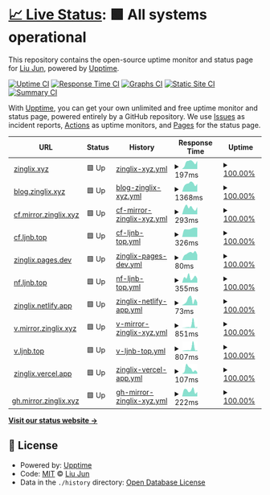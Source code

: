 # [📈 Live Status](https://up.mirror.zinglix.xyz): <!--live status--> **🟩 All systems operational**

This repository contains the open-source uptime monitor and status page for [Liu Jun](https://zinglix.xyz), powered by [Upptime](https://github.com/upptime/upptime).

[![Uptime CI](https://github.com/ZingLix/blog-mirror-uptime/workflows/Uptime%20CI/badge.svg)](https://github.com/ZingLix/blog-mirror-uptime/actions?query=workflow%3A%22Uptime+CI%22)
[![Response Time CI](https://github.com/ZingLix/blog-mirror-uptime/workflows/Response%20Time%20CI/badge.svg)](https://github.com/ZingLix/blog-mirror-uptime/actions?query=workflow%3A%22Response+Time+CI%22)
[![Graphs CI](https://github.com/ZingLix/blog-mirror-uptime/workflows/Graphs%20CI/badge.svg)](https://github.com/ZingLix/blog-mirror-uptime/actions?query=workflow%3A%22Graphs+CI%22)
[![Static Site CI](https://github.com/ZingLix/blog-mirror-uptime/workflows/Static%20Site%20CI/badge.svg)](https://github.com/ZingLix/blog-mirror-uptime/actions?query=workflow%3A%22Static+Site+CI%22)
[![Summary CI](https://github.com/ZingLix/blog-mirror-uptime/workflows/Summary%20CI/badge.svg)](https://github.com/ZingLix/blog-mirror-uptime/actions?query=workflow%3A%22Summary+CI%22)

With [Upptime](https://upptime.js.org), you can get your own unlimited and free uptime monitor and status page, powered entirely by a GitHub repository. We use [Issues](https://github.com/ZingLix/blog-mirror-uptime/issues) as incident reports, [Actions](https://github.com/ZingLix/blog-mirror-uptime/actions) as uptime monitors, and [Pages](https://up.mirror.zinglix.xyz) for the status page.

<!--start: status pages-->
<!-- This summary is generated by Upptime (https://github.com/upptime/upptime) -->
<!-- Do not edit this manually, your changes will be overwritten -->
<!-- prettier-ignore -->
| URL | Status | History | Response Time | Uptime |
| --- | ------ | ------- | ------------- | ------ |
| <img alt="" src="https://icons.duckduckgo.com/ip3/zinglix.xyz.ico" height="13"> [zinglix.xyz](https://zinglix.xyz) | 🟩 Up | [zinglix-xyz.yml](https://github.com/ZingLix/blog-mirror-uptime/commits/HEAD/history/zinglix-xyz.yml) | <details><summary><img alt="Response time graph" src="./graphs/zinglix-xyz/response-time-week.png" height="20"> 197ms</summary><br><a href="https://up.mirror.zinglix.xyz/history/zinglix-xyz"><img alt="Response time 233" src="https://img.shields.io/endpoint?url=https%3A%2F%2Fraw.githubusercontent.com%2FZingLix%2Fblog-mirror-uptime%2FHEAD%2Fapi%2Fzinglix-xyz%2Fresponse-time.json"></a><br><a href="https://up.mirror.zinglix.xyz/history/zinglix-xyz"><img alt="24-hour response time 237" src="https://img.shields.io/endpoint?url=https%3A%2F%2Fraw.githubusercontent.com%2FZingLix%2Fblog-mirror-uptime%2FHEAD%2Fapi%2Fzinglix-xyz%2Fresponse-time-day.json"></a><br><a href="https://up.mirror.zinglix.xyz/history/zinglix-xyz"><img alt="7-day response time 197" src="https://img.shields.io/endpoint?url=https%3A%2F%2Fraw.githubusercontent.com%2FZingLix%2Fblog-mirror-uptime%2FHEAD%2Fapi%2Fzinglix-xyz%2Fresponse-time-week.json"></a><br><a href="https://up.mirror.zinglix.xyz/history/zinglix-xyz"><img alt="30-day response time 242" src="https://img.shields.io/endpoint?url=https%3A%2F%2Fraw.githubusercontent.com%2FZingLix%2Fblog-mirror-uptime%2FHEAD%2Fapi%2Fzinglix-xyz%2Fresponse-time-month.json"></a><br><a href="https://up.mirror.zinglix.xyz/history/zinglix-xyz"><img alt="1-year response time 244" src="https://img.shields.io/endpoint?url=https%3A%2F%2Fraw.githubusercontent.com%2FZingLix%2Fblog-mirror-uptime%2FHEAD%2Fapi%2Fzinglix-xyz%2Fresponse-time-year.json"></a></details> | <details><summary><a href="https://up.mirror.zinglix.xyz/history/zinglix-xyz">100.00%</a></summary><a href="https://up.mirror.zinglix.xyz/history/zinglix-xyz"><img alt="All-time uptime 99.76%" src="https://img.shields.io/endpoint?url=https%3A%2F%2Fraw.githubusercontent.com%2FZingLix%2Fblog-mirror-uptime%2FHEAD%2Fapi%2Fzinglix-xyz%2Fuptime.json"></a><br><a href="https://up.mirror.zinglix.xyz/history/zinglix-xyz"><img alt="24-hour uptime 100.00%" src="https://img.shields.io/endpoint?url=https%3A%2F%2Fraw.githubusercontent.com%2FZingLix%2Fblog-mirror-uptime%2FHEAD%2Fapi%2Fzinglix-xyz%2Fuptime-day.json"></a><br><a href="https://up.mirror.zinglix.xyz/history/zinglix-xyz"><img alt="7-day uptime 100.00%" src="https://img.shields.io/endpoint?url=https%3A%2F%2Fraw.githubusercontent.com%2FZingLix%2Fblog-mirror-uptime%2FHEAD%2Fapi%2Fzinglix-xyz%2Fuptime-week.json"></a><br><a href="https://up.mirror.zinglix.xyz/history/zinglix-xyz"><img alt="30-day uptime 100.00%" src="https://img.shields.io/endpoint?url=https%3A%2F%2Fraw.githubusercontent.com%2FZingLix%2Fblog-mirror-uptime%2FHEAD%2Fapi%2Fzinglix-xyz%2Fuptime-month.json"></a><br><a href="https://up.mirror.zinglix.xyz/history/zinglix-xyz"><img alt="1-year uptime 99.99%" src="https://img.shields.io/endpoint?url=https%3A%2F%2Fraw.githubusercontent.com%2FZingLix%2Fblog-mirror-uptime%2FHEAD%2Fapi%2Fzinglix-xyz%2Fuptime-year.json"></a></details>
| <img alt="" src="https://icons.duckduckgo.com/ip3/blog.zinglix.xyz.ico" height="13"> [blog.zinglix.xyz](https://blog.zinglix.xyz) | 🟩 Up | [blog-zinglix-xyz.yml](https://github.com/ZingLix/blog-mirror-uptime/commits/HEAD/history/blog-zinglix-xyz.yml) | <details><summary><img alt="Response time graph" src="./graphs/blog-zinglix-xyz/response-time-week.png" height="20"> 1368ms</summary><br><a href="https://up.mirror.zinglix.xyz/history/blog-zinglix-xyz"><img alt="Response time 1862" src="https://img.shields.io/endpoint?url=https%3A%2F%2Fraw.githubusercontent.com%2FZingLix%2Fblog-mirror-uptime%2FHEAD%2Fapi%2Fblog-zinglix-xyz%2Fresponse-time.json"></a><br><a href="https://up.mirror.zinglix.xyz/history/blog-zinglix-xyz"><img alt="24-hour response time 1348" src="https://img.shields.io/endpoint?url=https%3A%2F%2Fraw.githubusercontent.com%2FZingLix%2Fblog-mirror-uptime%2FHEAD%2Fapi%2Fblog-zinglix-xyz%2Fresponse-time-day.json"></a><br><a href="https://up.mirror.zinglix.xyz/history/blog-zinglix-xyz"><img alt="7-day response time 1368" src="https://img.shields.io/endpoint?url=https%3A%2F%2Fraw.githubusercontent.com%2FZingLix%2Fblog-mirror-uptime%2FHEAD%2Fapi%2Fblog-zinglix-xyz%2Fresponse-time-week.json"></a><br><a href="https://up.mirror.zinglix.xyz/history/blog-zinglix-xyz"><img alt="30-day response time 1700" src="https://img.shields.io/endpoint?url=https%3A%2F%2Fraw.githubusercontent.com%2FZingLix%2Fblog-mirror-uptime%2FHEAD%2Fapi%2Fblog-zinglix-xyz%2Fresponse-time-month.json"></a><br><a href="https://up.mirror.zinglix.xyz/history/blog-zinglix-xyz"><img alt="1-year response time 1782" src="https://img.shields.io/endpoint?url=https%3A%2F%2Fraw.githubusercontent.com%2FZingLix%2Fblog-mirror-uptime%2FHEAD%2Fapi%2Fblog-zinglix-xyz%2Fresponse-time-year.json"></a></details> | <details><summary><a href="https://up.mirror.zinglix.xyz/history/blog-zinglix-xyz">100.00%</a></summary><a href="https://up.mirror.zinglix.xyz/history/blog-zinglix-xyz"><img alt="All-time uptime 99.80%" src="https://img.shields.io/endpoint?url=https%3A%2F%2Fraw.githubusercontent.com%2FZingLix%2Fblog-mirror-uptime%2FHEAD%2Fapi%2Fblog-zinglix-xyz%2Fuptime.json"></a><br><a href="https://up.mirror.zinglix.xyz/history/blog-zinglix-xyz"><img alt="24-hour uptime 100.00%" src="https://img.shields.io/endpoint?url=https%3A%2F%2Fraw.githubusercontent.com%2FZingLix%2Fblog-mirror-uptime%2FHEAD%2Fapi%2Fblog-zinglix-xyz%2Fuptime-day.json"></a><br><a href="https://up.mirror.zinglix.xyz/history/blog-zinglix-xyz"><img alt="7-day uptime 100.00%" src="https://img.shields.io/endpoint?url=https%3A%2F%2Fraw.githubusercontent.com%2FZingLix%2Fblog-mirror-uptime%2FHEAD%2Fapi%2Fblog-zinglix-xyz%2Fuptime-week.json"></a><br><a href="https://up.mirror.zinglix.xyz/history/blog-zinglix-xyz"><img alt="30-day uptime 100.00%" src="https://img.shields.io/endpoint?url=https%3A%2F%2Fraw.githubusercontent.com%2FZingLix%2Fblog-mirror-uptime%2FHEAD%2Fapi%2Fblog-zinglix-xyz%2Fuptime-month.json"></a><br><a href="https://up.mirror.zinglix.xyz/history/blog-zinglix-xyz"><img alt="1-year uptime 99.55%" src="https://img.shields.io/endpoint?url=https%3A%2F%2Fraw.githubusercontent.com%2FZingLix%2Fblog-mirror-uptime%2FHEAD%2Fapi%2Fblog-zinglix-xyz%2Fuptime-year.json"></a></details>
| <img alt="" src="https://icons.duckduckgo.com/ip3/cf.mirror.zinglix.xyz.ico" height="13"> [cf.mirror.zinglix.xyz](https://cf.mirror.zinglix.xyz) | 🟩 Up | [cf-mirror-zinglix-xyz.yml](https://github.com/ZingLix/blog-mirror-uptime/commits/HEAD/history/cf-mirror-zinglix-xyz.yml) | <details><summary><img alt="Response time graph" src="./graphs/cf-mirror-zinglix-xyz/response-time-week.png" height="20"> 293ms</summary><br><a href="https://up.mirror.zinglix.xyz/history/cf-mirror-zinglix-xyz"><img alt="Response time 246" src="https://img.shields.io/endpoint?url=https%3A%2F%2Fraw.githubusercontent.com%2FZingLix%2Fblog-mirror-uptime%2FHEAD%2Fapi%2Fcf-mirror-zinglix-xyz%2Fresponse-time.json"></a><br><a href="https://up.mirror.zinglix.xyz/history/cf-mirror-zinglix-xyz"><img alt="24-hour response time 313" src="https://img.shields.io/endpoint?url=https%3A%2F%2Fraw.githubusercontent.com%2FZingLix%2Fblog-mirror-uptime%2FHEAD%2Fapi%2Fcf-mirror-zinglix-xyz%2Fresponse-time-day.json"></a><br><a href="https://up.mirror.zinglix.xyz/history/cf-mirror-zinglix-xyz"><img alt="7-day response time 293" src="https://img.shields.io/endpoint?url=https%3A%2F%2Fraw.githubusercontent.com%2FZingLix%2Fblog-mirror-uptime%2FHEAD%2Fapi%2Fcf-mirror-zinglix-xyz%2Fresponse-time-week.json"></a><br><a href="https://up.mirror.zinglix.xyz/history/cf-mirror-zinglix-xyz"><img alt="30-day response time 267" src="https://img.shields.io/endpoint?url=https%3A%2F%2Fraw.githubusercontent.com%2FZingLix%2Fblog-mirror-uptime%2FHEAD%2Fapi%2Fcf-mirror-zinglix-xyz%2Fresponse-time-month.json"></a><br><a href="https://up.mirror.zinglix.xyz/history/cf-mirror-zinglix-xyz"><img alt="1-year response time 249" src="https://img.shields.io/endpoint?url=https%3A%2F%2Fraw.githubusercontent.com%2FZingLix%2Fblog-mirror-uptime%2FHEAD%2Fapi%2Fcf-mirror-zinglix-xyz%2Fresponse-time-year.json"></a></details> | <details><summary><a href="https://up.mirror.zinglix.xyz/history/cf-mirror-zinglix-xyz">100.00%</a></summary><a href="https://up.mirror.zinglix.xyz/history/cf-mirror-zinglix-xyz"><img alt="All-time uptime 99.98%" src="https://img.shields.io/endpoint?url=https%3A%2F%2Fraw.githubusercontent.com%2FZingLix%2Fblog-mirror-uptime%2FHEAD%2Fapi%2Fcf-mirror-zinglix-xyz%2Fuptime.json"></a><br><a href="https://up.mirror.zinglix.xyz/history/cf-mirror-zinglix-xyz"><img alt="24-hour uptime 100.00%" src="https://img.shields.io/endpoint?url=https%3A%2F%2Fraw.githubusercontent.com%2FZingLix%2Fblog-mirror-uptime%2FHEAD%2Fapi%2Fcf-mirror-zinglix-xyz%2Fuptime-day.json"></a><br><a href="https://up.mirror.zinglix.xyz/history/cf-mirror-zinglix-xyz"><img alt="7-day uptime 100.00%" src="https://img.shields.io/endpoint?url=https%3A%2F%2Fraw.githubusercontent.com%2FZingLix%2Fblog-mirror-uptime%2FHEAD%2Fapi%2Fcf-mirror-zinglix-xyz%2Fuptime-week.json"></a><br><a href="https://up.mirror.zinglix.xyz/history/cf-mirror-zinglix-xyz"><img alt="30-day uptime 100.00%" src="https://img.shields.io/endpoint?url=https%3A%2F%2Fraw.githubusercontent.com%2FZingLix%2Fblog-mirror-uptime%2FHEAD%2Fapi%2Fcf-mirror-zinglix-xyz%2Fuptime-month.json"></a><br><a href="https://up.mirror.zinglix.xyz/history/cf-mirror-zinglix-xyz"><img alt="1-year uptime 99.99%" src="https://img.shields.io/endpoint?url=https%3A%2F%2Fraw.githubusercontent.com%2FZingLix%2Fblog-mirror-uptime%2FHEAD%2Fapi%2Fcf-mirror-zinglix-xyz%2Fuptime-year.json"></a></details>
| <img alt="" src="https://icons.duckduckgo.com/ip3/cf.ljnb.top.ico" height="13"> [cf.ljnb.top](https://cf.ljnb.top) | 🟩 Up | [cf-ljnb-top.yml](https://github.com/ZingLix/blog-mirror-uptime/commits/HEAD/history/cf-ljnb-top.yml) | <details><summary><img alt="Response time graph" src="./graphs/cf-ljnb-top/response-time-week.png" height="20"> 326ms</summary><br><a href="https://up.mirror.zinglix.xyz/history/cf-ljnb-top"><img alt="Response time 337" src="https://img.shields.io/endpoint?url=https%3A%2F%2Fraw.githubusercontent.com%2FZingLix%2Fblog-mirror-uptime%2FHEAD%2Fapi%2Fcf-ljnb-top%2Fresponse-time.json"></a><br><a href="https://up.mirror.zinglix.xyz/history/cf-ljnb-top"><img alt="24-hour response time 359" src="https://img.shields.io/endpoint?url=https%3A%2F%2Fraw.githubusercontent.com%2FZingLix%2Fblog-mirror-uptime%2FHEAD%2Fapi%2Fcf-ljnb-top%2Fresponse-time-day.json"></a><br><a href="https://up.mirror.zinglix.xyz/history/cf-ljnb-top"><img alt="7-day response time 326" src="https://img.shields.io/endpoint?url=https%3A%2F%2Fraw.githubusercontent.com%2FZingLix%2Fblog-mirror-uptime%2FHEAD%2Fapi%2Fcf-ljnb-top%2Fresponse-time-week.json"></a><br><a href="https://up.mirror.zinglix.xyz/history/cf-ljnb-top"><img alt="30-day response time 322" src="https://img.shields.io/endpoint?url=https%3A%2F%2Fraw.githubusercontent.com%2FZingLix%2Fblog-mirror-uptime%2FHEAD%2Fapi%2Fcf-ljnb-top%2Fresponse-time-month.json"></a><br><a href="https://up.mirror.zinglix.xyz/history/cf-ljnb-top"><img alt="1-year response time 336" src="https://img.shields.io/endpoint?url=https%3A%2F%2Fraw.githubusercontent.com%2FZingLix%2Fblog-mirror-uptime%2FHEAD%2Fapi%2Fcf-ljnb-top%2Fresponse-time-year.json"></a></details> | <details><summary><a href="https://up.mirror.zinglix.xyz/history/cf-ljnb-top">100.00%</a></summary><a href="https://up.mirror.zinglix.xyz/history/cf-ljnb-top"><img alt="All-time uptime 99.98%" src="https://img.shields.io/endpoint?url=https%3A%2F%2Fraw.githubusercontent.com%2FZingLix%2Fblog-mirror-uptime%2FHEAD%2Fapi%2Fcf-ljnb-top%2Fuptime.json"></a><br><a href="https://up.mirror.zinglix.xyz/history/cf-ljnb-top"><img alt="24-hour uptime 100.00%" src="https://img.shields.io/endpoint?url=https%3A%2F%2Fraw.githubusercontent.com%2FZingLix%2Fblog-mirror-uptime%2FHEAD%2Fapi%2Fcf-ljnb-top%2Fuptime-day.json"></a><br><a href="https://up.mirror.zinglix.xyz/history/cf-ljnb-top"><img alt="7-day uptime 100.00%" src="https://img.shields.io/endpoint?url=https%3A%2F%2Fraw.githubusercontent.com%2FZingLix%2Fblog-mirror-uptime%2FHEAD%2Fapi%2Fcf-ljnb-top%2Fuptime-week.json"></a><br><a href="https://up.mirror.zinglix.xyz/history/cf-ljnb-top"><img alt="30-day uptime 100.00%" src="https://img.shields.io/endpoint?url=https%3A%2F%2Fraw.githubusercontent.com%2FZingLix%2Fblog-mirror-uptime%2FHEAD%2Fapi%2Fcf-ljnb-top%2Fuptime-month.json"></a><br><a href="https://up.mirror.zinglix.xyz/history/cf-ljnb-top"><img alt="1-year uptime 99.99%" src="https://img.shields.io/endpoint?url=https%3A%2F%2Fraw.githubusercontent.com%2FZingLix%2Fblog-mirror-uptime%2FHEAD%2Fapi%2Fcf-ljnb-top%2Fuptime-year.json"></a></details>
| <img alt="" src="https://icons.duckduckgo.com/ip3/zinglix.pages.dev.ico" height="13"> [zinglix.pages.dev](https://zinglix.pages.dev) | 🟩 Up | [zinglix-pages-dev.yml](https://github.com/ZingLix/blog-mirror-uptime/commits/HEAD/history/zinglix-pages-dev.yml) | <details><summary><img alt="Response time graph" src="./graphs/zinglix-pages-dev/response-time-week.png" height="20"> 80ms</summary><br><a href="https://up.mirror.zinglix.xyz/history/zinglix-pages-dev"><img alt="Response time 77" src="https://img.shields.io/endpoint?url=https%3A%2F%2Fraw.githubusercontent.com%2FZingLix%2Fblog-mirror-uptime%2FHEAD%2Fapi%2Fzinglix-pages-dev%2Fresponse-time.json"></a><br><a href="https://up.mirror.zinglix.xyz/history/zinglix-pages-dev"><img alt="24-hour response time 62" src="https://img.shields.io/endpoint?url=https%3A%2F%2Fraw.githubusercontent.com%2FZingLix%2Fblog-mirror-uptime%2FHEAD%2Fapi%2Fzinglix-pages-dev%2Fresponse-time-day.json"></a><br><a href="https://up.mirror.zinglix.xyz/history/zinglix-pages-dev"><img alt="7-day response time 80" src="https://img.shields.io/endpoint?url=https%3A%2F%2Fraw.githubusercontent.com%2FZingLix%2Fblog-mirror-uptime%2FHEAD%2Fapi%2Fzinglix-pages-dev%2Fresponse-time-week.json"></a><br><a href="https://up.mirror.zinglix.xyz/history/zinglix-pages-dev"><img alt="30-day response time 88" src="https://img.shields.io/endpoint?url=https%3A%2F%2Fraw.githubusercontent.com%2FZingLix%2Fblog-mirror-uptime%2FHEAD%2Fapi%2Fzinglix-pages-dev%2Fresponse-time-month.json"></a><br><a href="https://up.mirror.zinglix.xyz/history/zinglix-pages-dev"><img alt="1-year response time 74" src="https://img.shields.io/endpoint?url=https%3A%2F%2Fraw.githubusercontent.com%2FZingLix%2Fblog-mirror-uptime%2FHEAD%2Fapi%2Fzinglix-pages-dev%2Fresponse-time-year.json"></a></details> | <details><summary><a href="https://up.mirror.zinglix.xyz/history/zinglix-pages-dev">100.00%</a></summary><a href="https://up.mirror.zinglix.xyz/history/zinglix-pages-dev"><img alt="All-time uptime 99.98%" src="https://img.shields.io/endpoint?url=https%3A%2F%2Fraw.githubusercontent.com%2FZingLix%2Fblog-mirror-uptime%2FHEAD%2Fapi%2Fzinglix-pages-dev%2Fuptime.json"></a><br><a href="https://up.mirror.zinglix.xyz/history/zinglix-pages-dev"><img alt="24-hour uptime 100.00%" src="https://img.shields.io/endpoint?url=https%3A%2F%2Fraw.githubusercontent.com%2FZingLix%2Fblog-mirror-uptime%2FHEAD%2Fapi%2Fzinglix-pages-dev%2Fuptime-day.json"></a><br><a href="https://up.mirror.zinglix.xyz/history/zinglix-pages-dev"><img alt="7-day uptime 100.00%" src="https://img.shields.io/endpoint?url=https%3A%2F%2Fraw.githubusercontent.com%2FZingLix%2Fblog-mirror-uptime%2FHEAD%2Fapi%2Fzinglix-pages-dev%2Fuptime-week.json"></a><br><a href="https://up.mirror.zinglix.xyz/history/zinglix-pages-dev"><img alt="30-day uptime 100.00%" src="https://img.shields.io/endpoint?url=https%3A%2F%2Fraw.githubusercontent.com%2FZingLix%2Fblog-mirror-uptime%2FHEAD%2Fapi%2Fzinglix-pages-dev%2Fuptime-month.json"></a><br><a href="https://up.mirror.zinglix.xyz/history/zinglix-pages-dev"><img alt="1-year uptime 99.99%" src="https://img.shields.io/endpoint?url=https%3A%2F%2Fraw.githubusercontent.com%2FZingLix%2Fblog-mirror-uptime%2FHEAD%2Fapi%2Fzinglix-pages-dev%2Fuptime-year.json"></a></details>
| <img alt="" src="https://icons.duckduckgo.com/ip3/nf.ljnb.top.ico" height="13"> [nf.ljnb.top](https://nf.ljnb.top) | 🟩 Up | [nf-ljnb-top.yml](https://github.com/ZingLix/blog-mirror-uptime/commits/HEAD/history/nf-ljnb-top.yml) | <details><summary><img alt="Response time graph" src="./graphs/nf-ljnb-top/response-time-week.png" height="20"> 355ms</summary><br><a href="https://up.mirror.zinglix.xyz/history/nf-ljnb-top"><img alt="Response time 464" src="https://img.shields.io/endpoint?url=https%3A%2F%2Fraw.githubusercontent.com%2FZingLix%2Fblog-mirror-uptime%2FHEAD%2Fapi%2Fnf-ljnb-top%2Fresponse-time.json"></a><br><a href="https://up.mirror.zinglix.xyz/history/nf-ljnb-top"><img alt="24-hour response time 264" src="https://img.shields.io/endpoint?url=https%3A%2F%2Fraw.githubusercontent.com%2FZingLix%2Fblog-mirror-uptime%2FHEAD%2Fapi%2Fnf-ljnb-top%2Fresponse-time-day.json"></a><br><a href="https://up.mirror.zinglix.xyz/history/nf-ljnb-top"><img alt="7-day response time 355" src="https://img.shields.io/endpoint?url=https%3A%2F%2Fraw.githubusercontent.com%2FZingLix%2Fblog-mirror-uptime%2FHEAD%2Fapi%2Fnf-ljnb-top%2Fresponse-time-week.json"></a><br><a href="https://up.mirror.zinglix.xyz/history/nf-ljnb-top"><img alt="30-day response time 342" src="https://img.shields.io/endpoint?url=https%3A%2F%2Fraw.githubusercontent.com%2FZingLix%2Fblog-mirror-uptime%2FHEAD%2Fapi%2Fnf-ljnb-top%2Fresponse-time-month.json"></a><br><a href="https://up.mirror.zinglix.xyz/history/nf-ljnb-top"><img alt="1-year response time 437" src="https://img.shields.io/endpoint?url=https%3A%2F%2Fraw.githubusercontent.com%2FZingLix%2Fblog-mirror-uptime%2FHEAD%2Fapi%2Fnf-ljnb-top%2Fresponse-time-year.json"></a></details> | <details><summary><a href="https://up.mirror.zinglix.xyz/history/nf-ljnb-top">100.00%</a></summary><a href="https://up.mirror.zinglix.xyz/history/nf-ljnb-top"><img alt="All-time uptime 99.98%" src="https://img.shields.io/endpoint?url=https%3A%2F%2Fraw.githubusercontent.com%2FZingLix%2Fblog-mirror-uptime%2FHEAD%2Fapi%2Fnf-ljnb-top%2Fuptime.json"></a><br><a href="https://up.mirror.zinglix.xyz/history/nf-ljnb-top"><img alt="24-hour uptime 100.00%" src="https://img.shields.io/endpoint?url=https%3A%2F%2Fraw.githubusercontent.com%2FZingLix%2Fblog-mirror-uptime%2FHEAD%2Fapi%2Fnf-ljnb-top%2Fuptime-day.json"></a><br><a href="https://up.mirror.zinglix.xyz/history/nf-ljnb-top"><img alt="7-day uptime 100.00%" src="https://img.shields.io/endpoint?url=https%3A%2F%2Fraw.githubusercontent.com%2FZingLix%2Fblog-mirror-uptime%2FHEAD%2Fapi%2Fnf-ljnb-top%2Fuptime-week.json"></a><br><a href="https://up.mirror.zinglix.xyz/history/nf-ljnb-top"><img alt="30-day uptime 100.00%" src="https://img.shields.io/endpoint?url=https%3A%2F%2Fraw.githubusercontent.com%2FZingLix%2Fblog-mirror-uptime%2FHEAD%2Fapi%2Fnf-ljnb-top%2Fuptime-month.json"></a><br><a href="https://up.mirror.zinglix.xyz/history/nf-ljnb-top"><img alt="1-year uptime 100.00%" src="https://img.shields.io/endpoint?url=https%3A%2F%2Fraw.githubusercontent.com%2FZingLix%2Fblog-mirror-uptime%2FHEAD%2Fapi%2Fnf-ljnb-top%2Fuptime-year.json"></a></details>
| <img alt="" src="https://icons.duckduckgo.com/ip3/zinglix.netlify.app.ico" height="13"> [zinglix.netlify.app](https://zinglix.netlify.app) | 🟩 Up | [zinglix-netlify-app.yml](https://github.com/ZingLix/blog-mirror-uptime/commits/HEAD/history/zinglix-netlify-app.yml) | <details><summary><img alt="Response time graph" src="./graphs/zinglix-netlify-app/response-time-week.png" height="20"> 73ms</summary><br><a href="https://up.mirror.zinglix.xyz/history/zinglix-netlify-app"><img alt="Response time 164" src="https://img.shields.io/endpoint?url=https%3A%2F%2Fraw.githubusercontent.com%2FZingLix%2Fblog-mirror-uptime%2FHEAD%2Fapi%2Fzinglix-netlify-app%2Fresponse-time.json"></a><br><a href="https://up.mirror.zinglix.xyz/history/zinglix-netlify-app"><img alt="24-hour response time 46" src="https://img.shields.io/endpoint?url=https%3A%2F%2Fraw.githubusercontent.com%2FZingLix%2Fblog-mirror-uptime%2FHEAD%2Fapi%2Fzinglix-netlify-app%2Fresponse-time-day.json"></a><br><a href="https://up.mirror.zinglix.xyz/history/zinglix-netlify-app"><img alt="7-day response time 73" src="https://img.shields.io/endpoint?url=https%3A%2F%2Fraw.githubusercontent.com%2FZingLix%2Fblog-mirror-uptime%2FHEAD%2Fapi%2Fzinglix-netlify-app%2Fresponse-time-week.json"></a><br><a href="https://up.mirror.zinglix.xyz/history/zinglix-netlify-app"><img alt="30-day response time 113" src="https://img.shields.io/endpoint?url=https%3A%2F%2Fraw.githubusercontent.com%2FZingLix%2Fblog-mirror-uptime%2FHEAD%2Fapi%2Fzinglix-netlify-app%2Fresponse-time-month.json"></a><br><a href="https://up.mirror.zinglix.xyz/history/zinglix-netlify-app"><img alt="1-year response time 146" src="https://img.shields.io/endpoint?url=https%3A%2F%2Fraw.githubusercontent.com%2FZingLix%2Fblog-mirror-uptime%2FHEAD%2Fapi%2Fzinglix-netlify-app%2Fresponse-time-year.json"></a></details> | <details><summary><a href="https://up.mirror.zinglix.xyz/history/zinglix-netlify-app">100.00%</a></summary><a href="https://up.mirror.zinglix.xyz/history/zinglix-netlify-app"><img alt="All-time uptime 99.99%" src="https://img.shields.io/endpoint?url=https%3A%2F%2Fraw.githubusercontent.com%2FZingLix%2Fblog-mirror-uptime%2FHEAD%2Fapi%2Fzinglix-netlify-app%2Fuptime.json"></a><br><a href="https://up.mirror.zinglix.xyz/history/zinglix-netlify-app"><img alt="24-hour uptime 100.00%" src="https://img.shields.io/endpoint?url=https%3A%2F%2Fraw.githubusercontent.com%2FZingLix%2Fblog-mirror-uptime%2FHEAD%2Fapi%2Fzinglix-netlify-app%2Fuptime-day.json"></a><br><a href="https://up.mirror.zinglix.xyz/history/zinglix-netlify-app"><img alt="7-day uptime 100.00%" src="https://img.shields.io/endpoint?url=https%3A%2F%2Fraw.githubusercontent.com%2FZingLix%2Fblog-mirror-uptime%2FHEAD%2Fapi%2Fzinglix-netlify-app%2Fuptime-week.json"></a><br><a href="https://up.mirror.zinglix.xyz/history/zinglix-netlify-app"><img alt="30-day uptime 100.00%" src="https://img.shields.io/endpoint?url=https%3A%2F%2Fraw.githubusercontent.com%2FZingLix%2Fblog-mirror-uptime%2FHEAD%2Fapi%2Fzinglix-netlify-app%2Fuptime-month.json"></a><br><a href="https://up.mirror.zinglix.xyz/history/zinglix-netlify-app"><img alt="1-year uptime 100.00%" src="https://img.shields.io/endpoint?url=https%3A%2F%2Fraw.githubusercontent.com%2FZingLix%2Fblog-mirror-uptime%2FHEAD%2Fapi%2Fzinglix-netlify-app%2Fuptime-year.json"></a></details>
| <img alt="" src="https://icons.duckduckgo.com/ip3/v.mirror.zinglix.xyz.ico" height="13"> [v.mirror.zinglix.xyz](https://v.mirror.zinglix.xyz) | 🟩 Up | [v-mirror-zinglix-xyz.yml](https://github.com/ZingLix/blog-mirror-uptime/commits/HEAD/history/v-mirror-zinglix-xyz.yml) | <details><summary><img alt="Response time graph" src="./graphs/v-mirror-zinglix-xyz/response-time-week.png" height="20"> 851ms</summary><br><a href="https://up.mirror.zinglix.xyz/history/v-mirror-zinglix-xyz"><img alt="Response time 258" src="https://img.shields.io/endpoint?url=https%3A%2F%2Fraw.githubusercontent.com%2FZingLix%2Fblog-mirror-uptime%2FHEAD%2Fapi%2Fv-mirror-zinglix-xyz%2Fresponse-time.json"></a><br><a href="https://up.mirror.zinglix.xyz/history/v-mirror-zinglix-xyz"><img alt="24-hour response time 470" src="https://img.shields.io/endpoint?url=https%3A%2F%2Fraw.githubusercontent.com%2FZingLix%2Fblog-mirror-uptime%2FHEAD%2Fapi%2Fv-mirror-zinglix-xyz%2Fresponse-time-day.json"></a><br><a href="https://up.mirror.zinglix.xyz/history/v-mirror-zinglix-xyz"><img alt="7-day response time 851" src="https://img.shields.io/endpoint?url=https%3A%2F%2Fraw.githubusercontent.com%2FZingLix%2Fblog-mirror-uptime%2FHEAD%2Fapi%2Fv-mirror-zinglix-xyz%2Fresponse-time-week.json"></a><br><a href="https://up.mirror.zinglix.xyz/history/v-mirror-zinglix-xyz"><img alt="30-day response time 526" src="https://img.shields.io/endpoint?url=https%3A%2F%2Fraw.githubusercontent.com%2FZingLix%2Fblog-mirror-uptime%2FHEAD%2Fapi%2Fv-mirror-zinglix-xyz%2Fresponse-time-month.json"></a><br><a href="https://up.mirror.zinglix.xyz/history/v-mirror-zinglix-xyz"><img alt="1-year response time 261" src="https://img.shields.io/endpoint?url=https%3A%2F%2Fraw.githubusercontent.com%2FZingLix%2Fblog-mirror-uptime%2FHEAD%2Fapi%2Fv-mirror-zinglix-xyz%2Fresponse-time-year.json"></a></details> | <details><summary><a href="https://up.mirror.zinglix.xyz/history/v-mirror-zinglix-xyz">100.00%</a></summary><a href="https://up.mirror.zinglix.xyz/history/v-mirror-zinglix-xyz"><img alt="All-time uptime 99.99%" src="https://img.shields.io/endpoint?url=https%3A%2F%2Fraw.githubusercontent.com%2FZingLix%2Fblog-mirror-uptime%2FHEAD%2Fapi%2Fv-mirror-zinglix-xyz%2Fuptime.json"></a><br><a href="https://up.mirror.zinglix.xyz/history/v-mirror-zinglix-xyz"><img alt="24-hour uptime 100.00%" src="https://img.shields.io/endpoint?url=https%3A%2F%2Fraw.githubusercontent.com%2FZingLix%2Fblog-mirror-uptime%2FHEAD%2Fapi%2Fv-mirror-zinglix-xyz%2Fuptime-day.json"></a><br><a href="https://up.mirror.zinglix.xyz/history/v-mirror-zinglix-xyz"><img alt="7-day uptime 100.00%" src="https://img.shields.io/endpoint?url=https%3A%2F%2Fraw.githubusercontent.com%2FZingLix%2Fblog-mirror-uptime%2FHEAD%2Fapi%2Fv-mirror-zinglix-xyz%2Fuptime-week.json"></a><br><a href="https://up.mirror.zinglix.xyz/history/v-mirror-zinglix-xyz"><img alt="30-day uptime 100.00%" src="https://img.shields.io/endpoint?url=https%3A%2F%2Fraw.githubusercontent.com%2FZingLix%2Fblog-mirror-uptime%2FHEAD%2Fapi%2Fv-mirror-zinglix-xyz%2Fuptime-month.json"></a><br><a href="https://up.mirror.zinglix.xyz/history/v-mirror-zinglix-xyz"><img alt="1-year uptime 100.00%" src="https://img.shields.io/endpoint?url=https%3A%2F%2Fraw.githubusercontent.com%2FZingLix%2Fblog-mirror-uptime%2FHEAD%2Fapi%2Fv-mirror-zinglix-xyz%2Fuptime-year.json"></a></details>
| <img alt="" src="https://icons.duckduckgo.com/ip3/v.ljnb.top.ico" height="13"> [v.ljnb.top](https://v.ljnb.top) | 🟩 Up | [v-ljnb-top.yml](https://github.com/ZingLix/blog-mirror-uptime/commits/HEAD/history/v-ljnb-top.yml) | <details><summary><img alt="Response time graph" src="./graphs/v-ljnb-top/response-time-week.png" height="20"> 807ms</summary><br><a href="https://up.mirror.zinglix.xyz/history/v-ljnb-top"><img alt="Response time 319" src="https://img.shields.io/endpoint?url=https%3A%2F%2Fraw.githubusercontent.com%2FZingLix%2Fblog-mirror-uptime%2FHEAD%2Fapi%2Fv-ljnb-top%2Fresponse-time.json"></a><br><a href="https://up.mirror.zinglix.xyz/history/v-ljnb-top"><img alt="24-hour response time 297" src="https://img.shields.io/endpoint?url=https%3A%2F%2Fraw.githubusercontent.com%2FZingLix%2Fblog-mirror-uptime%2FHEAD%2Fapi%2Fv-ljnb-top%2Fresponse-time-day.json"></a><br><a href="https://up.mirror.zinglix.xyz/history/v-ljnb-top"><img alt="7-day response time 807" src="https://img.shields.io/endpoint?url=https%3A%2F%2Fraw.githubusercontent.com%2FZingLix%2Fblog-mirror-uptime%2FHEAD%2Fapi%2Fv-ljnb-top%2Fresponse-time-week.json"></a><br><a href="https://up.mirror.zinglix.xyz/history/v-ljnb-top"><img alt="30-day response time 413" src="https://img.shields.io/endpoint?url=https%3A%2F%2Fraw.githubusercontent.com%2FZingLix%2Fblog-mirror-uptime%2FHEAD%2Fapi%2Fv-ljnb-top%2Fresponse-time-month.json"></a><br><a href="https://up.mirror.zinglix.xyz/history/v-ljnb-top"><img alt="1-year response time 316" src="https://img.shields.io/endpoint?url=https%3A%2F%2Fraw.githubusercontent.com%2FZingLix%2Fblog-mirror-uptime%2FHEAD%2Fapi%2Fv-ljnb-top%2Fresponse-time-year.json"></a></details> | <details><summary><a href="https://up.mirror.zinglix.xyz/history/v-ljnb-top">100.00%</a></summary><a href="https://up.mirror.zinglix.xyz/history/v-ljnb-top"><img alt="All-time uptime 99.99%" src="https://img.shields.io/endpoint?url=https%3A%2F%2Fraw.githubusercontent.com%2FZingLix%2Fblog-mirror-uptime%2FHEAD%2Fapi%2Fv-ljnb-top%2Fuptime.json"></a><br><a href="https://up.mirror.zinglix.xyz/history/v-ljnb-top"><img alt="24-hour uptime 100.00%" src="https://img.shields.io/endpoint?url=https%3A%2F%2Fraw.githubusercontent.com%2FZingLix%2Fblog-mirror-uptime%2FHEAD%2Fapi%2Fv-ljnb-top%2Fuptime-day.json"></a><br><a href="https://up.mirror.zinglix.xyz/history/v-ljnb-top"><img alt="7-day uptime 100.00%" src="https://img.shields.io/endpoint?url=https%3A%2F%2Fraw.githubusercontent.com%2FZingLix%2Fblog-mirror-uptime%2FHEAD%2Fapi%2Fv-ljnb-top%2Fuptime-week.json"></a><br><a href="https://up.mirror.zinglix.xyz/history/v-ljnb-top"><img alt="30-day uptime 100.00%" src="https://img.shields.io/endpoint?url=https%3A%2F%2Fraw.githubusercontent.com%2FZingLix%2Fblog-mirror-uptime%2FHEAD%2Fapi%2Fv-ljnb-top%2Fuptime-month.json"></a><br><a href="https://up.mirror.zinglix.xyz/history/v-ljnb-top"><img alt="1-year uptime 100.00%" src="https://img.shields.io/endpoint?url=https%3A%2F%2Fraw.githubusercontent.com%2FZingLix%2Fblog-mirror-uptime%2FHEAD%2Fapi%2Fv-ljnb-top%2Fuptime-year.json"></a></details>
| <img alt="" src="https://icons.duckduckgo.com/ip3/zinglix.vercel.app.ico" height="13"> [zinglix.vercel.app](https://zinglix.vercel.app) | 🟩 Up | [zinglix-vercel-app.yml](https://github.com/ZingLix/blog-mirror-uptime/commits/HEAD/history/zinglix-vercel-app.yml) | <details><summary><img alt="Response time graph" src="./graphs/zinglix-vercel-app/response-time-week.png" height="20"> 107ms</summary><br><a href="https://up.mirror.zinglix.xyz/history/zinglix-vercel-app"><img alt="Response time 125" src="https://img.shields.io/endpoint?url=https%3A%2F%2Fraw.githubusercontent.com%2FZingLix%2Fblog-mirror-uptime%2FHEAD%2Fapi%2Fzinglix-vercel-app%2Fresponse-time.json"></a><br><a href="https://up.mirror.zinglix.xyz/history/zinglix-vercel-app"><img alt="24-hour response time 33" src="https://img.shields.io/endpoint?url=https%3A%2F%2Fraw.githubusercontent.com%2FZingLix%2Fblog-mirror-uptime%2FHEAD%2Fapi%2Fzinglix-vercel-app%2Fresponse-time-day.json"></a><br><a href="https://up.mirror.zinglix.xyz/history/zinglix-vercel-app"><img alt="7-day response time 107" src="https://img.shields.io/endpoint?url=https%3A%2F%2Fraw.githubusercontent.com%2FZingLix%2Fblog-mirror-uptime%2FHEAD%2Fapi%2Fzinglix-vercel-app%2Fresponse-time-week.json"></a><br><a href="https://up.mirror.zinglix.xyz/history/zinglix-vercel-app"><img alt="30-day response time 97" src="https://img.shields.io/endpoint?url=https%3A%2F%2Fraw.githubusercontent.com%2FZingLix%2Fblog-mirror-uptime%2FHEAD%2Fapi%2Fzinglix-vercel-app%2Fresponse-time-month.json"></a><br><a href="https://up.mirror.zinglix.xyz/history/zinglix-vercel-app"><img alt="1-year response time 114" src="https://img.shields.io/endpoint?url=https%3A%2F%2Fraw.githubusercontent.com%2FZingLix%2Fblog-mirror-uptime%2FHEAD%2Fapi%2Fzinglix-vercel-app%2Fresponse-time-year.json"></a></details> | <details><summary><a href="https://up.mirror.zinglix.xyz/history/zinglix-vercel-app">100.00%</a></summary><a href="https://up.mirror.zinglix.xyz/history/zinglix-vercel-app"><img alt="All-time uptime 100.00%" src="https://img.shields.io/endpoint?url=https%3A%2F%2Fraw.githubusercontent.com%2FZingLix%2Fblog-mirror-uptime%2FHEAD%2Fapi%2Fzinglix-vercel-app%2Fuptime.json"></a><br><a href="https://up.mirror.zinglix.xyz/history/zinglix-vercel-app"><img alt="24-hour uptime 100.00%" src="https://img.shields.io/endpoint?url=https%3A%2F%2Fraw.githubusercontent.com%2FZingLix%2Fblog-mirror-uptime%2FHEAD%2Fapi%2Fzinglix-vercel-app%2Fuptime-day.json"></a><br><a href="https://up.mirror.zinglix.xyz/history/zinglix-vercel-app"><img alt="7-day uptime 100.00%" src="https://img.shields.io/endpoint?url=https%3A%2F%2Fraw.githubusercontent.com%2FZingLix%2Fblog-mirror-uptime%2FHEAD%2Fapi%2Fzinglix-vercel-app%2Fuptime-week.json"></a><br><a href="https://up.mirror.zinglix.xyz/history/zinglix-vercel-app"><img alt="30-day uptime 100.00%" src="https://img.shields.io/endpoint?url=https%3A%2F%2Fraw.githubusercontent.com%2FZingLix%2Fblog-mirror-uptime%2FHEAD%2Fapi%2Fzinglix-vercel-app%2Fuptime-month.json"></a><br><a href="https://up.mirror.zinglix.xyz/history/zinglix-vercel-app"><img alt="1-year uptime 100.00%" src="https://img.shields.io/endpoint?url=https%3A%2F%2Fraw.githubusercontent.com%2FZingLix%2Fblog-mirror-uptime%2FHEAD%2Fapi%2Fzinglix-vercel-app%2Fuptime-year.json"></a></details>
| <img alt="" src="https://icons.duckduckgo.com/ip3/gh.mirror.zinglix.xyz.ico" height="13"> [gh.mirror.zinglix.xyz](https://gh.mirror.zinglix.xyz) | 🟩 Up | [gh-mirror-zinglix-xyz.yml](https://github.com/ZingLix/blog-mirror-uptime/commits/HEAD/history/gh-mirror-zinglix-xyz.yml) | <details><summary><img alt="Response time graph" src="./graphs/gh-mirror-zinglix-xyz/response-time-week.png" height="20"> 222ms</summary><br><a href="https://up.mirror.zinglix.xyz/history/gh-mirror-zinglix-xyz"><img alt="Response time 252" src="https://img.shields.io/endpoint?url=https%3A%2F%2Fraw.githubusercontent.com%2FZingLix%2Fblog-mirror-uptime%2FHEAD%2Fapi%2Fgh-mirror-zinglix-xyz%2Fresponse-time.json"></a><br><a href="https://up.mirror.zinglix.xyz/history/gh-mirror-zinglix-xyz"><img alt="24-hour response time 170" src="https://img.shields.io/endpoint?url=https%3A%2F%2Fraw.githubusercontent.com%2FZingLix%2Fblog-mirror-uptime%2FHEAD%2Fapi%2Fgh-mirror-zinglix-xyz%2Fresponse-time-day.json"></a><br><a href="https://up.mirror.zinglix.xyz/history/gh-mirror-zinglix-xyz"><img alt="7-day response time 222" src="https://img.shields.io/endpoint?url=https%3A%2F%2Fraw.githubusercontent.com%2FZingLix%2Fblog-mirror-uptime%2FHEAD%2Fapi%2Fgh-mirror-zinglix-xyz%2Fresponse-time-week.json"></a><br><a href="https://up.mirror.zinglix.xyz/history/gh-mirror-zinglix-xyz"><img alt="30-day response time 242" src="https://img.shields.io/endpoint?url=https%3A%2F%2Fraw.githubusercontent.com%2FZingLix%2Fblog-mirror-uptime%2FHEAD%2Fapi%2Fgh-mirror-zinglix-xyz%2Fresponse-time-month.json"></a><br><a href="https://up.mirror.zinglix.xyz/history/gh-mirror-zinglix-xyz"><img alt="1-year response time 224" src="https://img.shields.io/endpoint?url=https%3A%2F%2Fraw.githubusercontent.com%2FZingLix%2Fblog-mirror-uptime%2FHEAD%2Fapi%2Fgh-mirror-zinglix-xyz%2Fresponse-time-year.json"></a></details> | <details><summary><a href="https://up.mirror.zinglix.xyz/history/gh-mirror-zinglix-xyz">100.00%</a></summary><a href="https://up.mirror.zinglix.xyz/history/gh-mirror-zinglix-xyz"><img alt="All-time uptime 100.00%" src="https://img.shields.io/endpoint?url=https%3A%2F%2Fraw.githubusercontent.com%2FZingLix%2Fblog-mirror-uptime%2FHEAD%2Fapi%2Fgh-mirror-zinglix-xyz%2Fuptime.json"></a><br><a href="https://up.mirror.zinglix.xyz/history/gh-mirror-zinglix-xyz"><img alt="24-hour uptime 100.00%" src="https://img.shields.io/endpoint?url=https%3A%2F%2Fraw.githubusercontent.com%2FZingLix%2Fblog-mirror-uptime%2FHEAD%2Fapi%2Fgh-mirror-zinglix-xyz%2Fuptime-day.json"></a><br><a href="https://up.mirror.zinglix.xyz/history/gh-mirror-zinglix-xyz"><img alt="7-day uptime 100.00%" src="https://img.shields.io/endpoint?url=https%3A%2F%2Fraw.githubusercontent.com%2FZingLix%2Fblog-mirror-uptime%2FHEAD%2Fapi%2Fgh-mirror-zinglix-xyz%2Fuptime-week.json"></a><br><a href="https://up.mirror.zinglix.xyz/history/gh-mirror-zinglix-xyz"><img alt="30-day uptime 100.00%" src="https://img.shields.io/endpoint?url=https%3A%2F%2Fraw.githubusercontent.com%2FZingLix%2Fblog-mirror-uptime%2FHEAD%2Fapi%2Fgh-mirror-zinglix-xyz%2Fuptime-month.json"></a><br><a href="https://up.mirror.zinglix.xyz/history/gh-mirror-zinglix-xyz"><img alt="1-year uptime 100.00%" src="https://img.shields.io/endpoint?url=https%3A%2F%2Fraw.githubusercontent.com%2FZingLix%2Fblog-mirror-uptime%2FHEAD%2Fapi%2Fgh-mirror-zinglix-xyz%2Fuptime-year.json"></a></details>

<!--end: status pages-->

[**Visit our status website →**](https://up.mirror.zinglix.xyz)

## 📄 License

- Powered by: [Upptime](https://github.com/upptime/upptime)
- Code: [MIT](./LICENSE) © [Liu Jun](https://zinglix.xyz)
- Data in the `./history` directory: [Open Database License](https://opendatacommons.org/licenses/odbl/1-0/)
